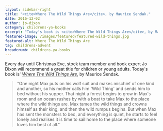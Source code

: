 ```yaml
---
layout: sidebar-right
title: "<cite>Where The Wild Things Are</cite>, by Maurice Sendak."
date: 2016-12-02
author: jo-dixon
category: childrens-ya-books
excerpt: "Today's book is <cite>Where The Wild Things Are</cite>, by Maurice Sendak."
featured-image: /images/featured/featured-wild-things.jpg
featured-alt: Where The Wild Things Are
tag: childrens-advent
breadcrumb: childrens-ya-books
---
```


Every day until Christmas Eve, stock team member and book expert Jo Dixon will recommend a great title for children or young adults. Today's book is' <a href="https://suffolk.spydus.co.uk/cgi-bin/spydus.exe/ENQ/OPAC/BIBENQ?BRN=216844"><cite>Where The Wild Things Are</cite></a>, by Maurice Sendak.

> "One night Max puts on his wolf suit and makes mischief of one kind and another, so his mother calls him 'Wild Thing' and sends him to bed without his supper. That night a forest begins to grow in Max's room and an ocean rushes by with a boat to take Max to the place where the wild things are. Max tames the wild things and crowns himself as their king, and then the wild rumpus begins. But when Max has sent the monsters to bed, and everything is quiet, he starts to feel lonely and realises it is time to sail home to the place where someone loves him best of all."
